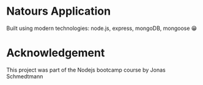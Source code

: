# Natours Application

Built using modern technologies: node.js, express, mongoDB, mongoose 😁

# Acknowledgement

This project was part of the Nodejs bootcamp course by Jonas Schmedtmann
